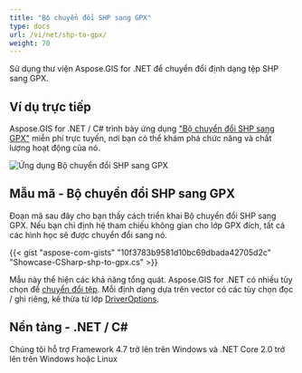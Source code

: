 ```yaml
---
title: "Bộ chuyển đổi SHP sang GPX"
type: docs
url: /vi/net/shp-to-gpx/
weight: 70
---
```


Sử dụng thư viện Aspose.GIS for .NET để chuyển đổi định dạng tệp SHP sang GPX.

## **Ví dụ trực tiếp**

Aspose.GIS for .NET / C# trình bày ứng dụng ["Bộ chuyển đổi SHP sang GPX"](https://products.aspose.app/gis/conversion/shp-to-gpx) miễn phí trực tuyến, nơi bạn có thể khám phá chức năng và chất lượng hoạt động của nó.

![Ứng dụng Bộ chuyển đổi SHP sang GPX](conversion.png)

## **Mẫu mã - Bộ chuyển đổi SHP sang GPX**

Đoạn mã sau đây cho bạn thấy cách triển khai Bộ chuyển đổi SHP sang GPX. Nếu bạn chỉ định hệ tham chiếu không gian cho lớp GPX đích, tất cả các hình học sẽ được chuyển đổi sang nó. 

{{< gist "aspose-com-gists" "10f3783b9581d10bc69dbada42705d2c" "Showcase-CSharp-shp-to-gpx.cs" >}}

Mẫu này thể hiện các khả năng tổng quát. Aspose.GIS for .NET có nhiều tùy chọn để [chuyển đổi tệp](https://docs.aspose.com/gis/net/vector-layers/). Mỗi định dạng dựa trên vector có các tùy chọn đọc / ghi riêng, kế thừa từ lớp [DriverOptions](https://reference.aspose.com/gis/net/aspose.gis/driveroptions).

## **Nền tảng - .NET / C#**

Chúng tôi hỗ trợ Framework 4.7 trở lên trên Windows và .NET Core 2.0 trở lên trên Windows hoặc Linux
